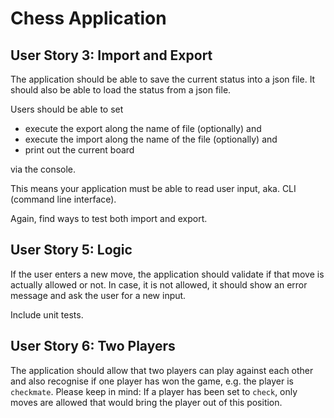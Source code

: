 # Chess Application

## User Story 3: Import and Export

The application should be able to save the current status into a json file. It should also be able to load the status from a json file.

Users should be able to set

- execute the export along the name of file (optionally) and
- execute the import along the name of the file (optionally) and
- print out the current board

via the console.

This means your application must be able to read user input, aka. CLI (command line interface).

Again, find ways to test both import and export.

## User Story 5: Logic

If the user enters a new move, the application should validate if that move is actually allowed or not. In case, it is not allowed, it should show an error message and ask the user for a new input.

Include unit tests.

## User Story 6: Two Players

The application should allow that two players can play against each other and also recognise if one player has won the game, e.g. the player is `checkmate`. Please keep in mind: If a player has been set to `check`, only moves are allowed that would bring the player out of this position.
